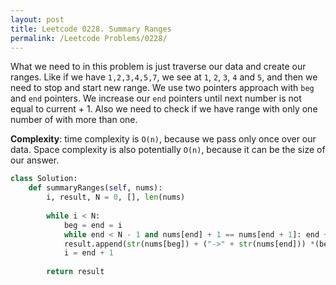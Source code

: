 ```yaml
---
layout: post
title: Leetcode 0228. Summary Ranges
permalink: /Leetcode Problems/0228/
---
```


What we need to in this problem is just traverse our data and create our ranges. Like if we have `1,2,3,4,5,7`, we see at `1`, `2`, `3`, `4` and `5`, and then we need to stop and start new range. We use two pointers approach with `beg` and `end` pointers. We increase our `end` pointers until next number is not equal to current + 1. Also we need to check if we have range with only one number of with more than one.

**Complexity**: time complexity is `O(n)`, because we pass only once over our data. Space complexity is also potentially `O(n)`, because it can be the size of our answer.

```python
class Solution:
    def summaryRanges(self, nums):
        i, result, N = 0, [], len(nums)
        
        while i < N:
            beg = end = i
            while end < N - 1 and nums[end] + 1 == nums[end + 1]: end += 1
            result.append(str(nums[beg]) + ("->" + str(nums[end])) *(beg != end))     
            i = end + 1
        
        return result
```